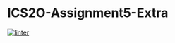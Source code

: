 # ICS2O-Assignment5-Extra
[![linter](https://github.com/Aiden-Kwong/ICS2O-Assignment5-Extra/workflows/linter/badge.svg)](https://github.com/marketplace/actions/super-linter)
